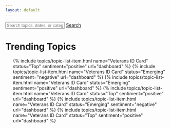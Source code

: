 ```yaml
---
layout: default
---
```



<div class="search-container">
  <div class="usa-grid">
    <div class="search-box">
      <input type="text" placeholder="Search topics, dates, or categories">
      <a class="usa-button" href="{{ site.baseurl }}/search/results">Search</a>
    </div>
  </div>
</div>
<div class="trending-topics-container">
  <div class="usa-grid">
    <h1>Trending Topics</h1>
    <ul class="usa-unstyled-list topic-list">
      {% include topics/topic-list-item.html name="Veterans ID Card" status="Top" sentiment="positive" url="dashboard" %}
      {% include topics/topic-list-item.html name="Veterans ID Card" status="Emerging" sentiment="negative" url="dashboard" %}
      {% include topics/topic-list-item.html name="Veterans ID Card" status="Emerging" sentiment="positive" url="dashboard" %}
      {% include topics/topic-list-item.html name="Veterans ID Card" status="Top" sentiment="positive" url="dashboard" %}
      {% include topics/topic-list-item.html name="Veterans ID Card" status="Emerging" sentiment="negative" url="dashboard" %}
      {% include topics/topic-list-item.html name="Veterans ID Card" status="Top" sentiment="positive" url="dashboard" %}
    </ul>
  </div>
</div>







